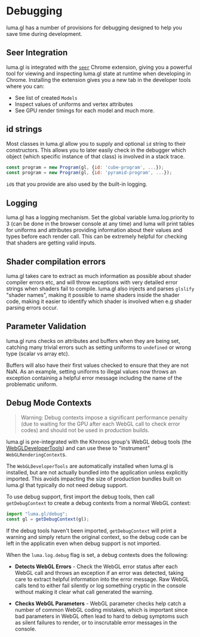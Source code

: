 # Debugging

luma.gl has a number of provisions for debugging designed to help you save time during development.


## Seer Integration

luma.gl is integrated with the [`seer`](https://chrome.google.com/webstore/detail/seer/eogckabefmgphfgngjdmmlfbddmonfdh) Chrome extension, giving you a powerful tool for viewing and inspecting luma.gl state at runtime when developing in Chrome. Installing the extension gives you a new tab in the developer tools where you can:
* See list of created `Models`
* Inspect values of uniforms and vertex attributes
* See GPU render timings for each model
and much more.


## id strings

Most classes in luma.gl allow you to supply and optional `id` string to their constructors. This allows you to later easily check in the debugger which object (which specific instance of that class) is involved in a stack trace.

```js
const program = new Program(gl, {id: 'cube-program', ...});
const program = new Program(gl, {id: 'pyramid-program', ...});
```

`id`s that you provide are also used by the built-in logging.


## Logging

luma.gl has a logging mechanism. Set the global variable luma.log.priority to 3 (can be done in the browser console at any time) and luma will print tables for uniforms and attributes providing information about their values and types before each render call. This can be extremely helpful for checking that shaders are getting valid inputs.


## Shader compilation errors

luma.gl takes care to extract as much information as possible about shader compiler errors etc, and will throw exceptions with very detailed error strings when shaders fail to compile. luma.gl also injects and parses `glslify` "shader names", making it possible to name shaders inside the shader code, making it easier to identify which shader is involved when e.g shader parsing errors occur.


## Parameter Validation

luma.gl runs checks on attributes and buffers when they are being set, catching many trivial errors such as setting uniforms to `undefined` or wrong type (scalar vs array etc).

Buffers will also have their first values checked to ensure that they are not NaN. As an example, setting uniforms to illegal values now throws an exception containing a helpful error message including the name of the problematic uniform.


## Debug Mode Contexts

> Warning: Debug contexts impose a significant performance penalty (due to waiting for the GPU after each WebGL call to check error codes) and should not be used in production builds.

luma.gl is pre-integrated with the Khronos group's WebGL debug tools (the [WebGLDeveloperTools](https://github.com/KhronosGroup/WebGLDeveloperTools)) and can use these to "instrument" `WebGLRenderingContext`s.

The `WebGLDeveloperTools` are automatically installed when luma.gl is installed, but are not actually bundled into the application unless explicitly imported. This avoids impacting the size of production bundles built on luma.gl that typically do not need debug support.

To use debug support, first import the debug tools, then call `getDebugContext` to create a debug contexts from a normal WebGL context:
```js
import "luma.gl/debug";
const gl = getDebugContext(gl);
```
If the debug tools haven't been imported, `getDebugContext` will print a warning and simply return the original context, so the debug code can be left in the applicatin even when debug support is not imported.

When the `luma.log.debug` flag is set, a debug contexts does the following:

* **Detects WebGL Errors** - Check the WebGL error status after each WebGL call and throws an exception if an error was detected, taking care to extract helpful information into the error message. Raw WebGL calls tend to either fail silently or log something cryptic in the console without making it clear what call generated the warning.

* **Checks WebGL Parameters** - WebGL parameter checks help catch a number of common WebGL coding mistakes, which is important since bad parameters in WebGL often lead to hard to debug symptoms such as silent failures to render, or to inscrutable error messages in the console.




